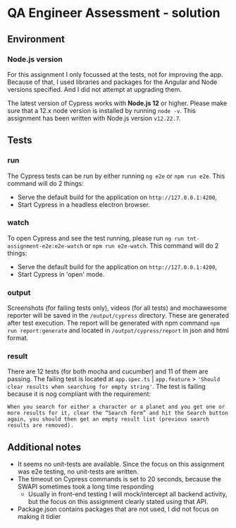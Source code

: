 # QA Engineer Assessment - solution

## Environment
### Node.js version
For this assignment I only focussed at the tests, not for improving the app.
Because of that, I used libraries and packages for the Angular and Node versions specified. And I did not attempt at upgrading them.

The latest version of Cypress works with **Node.js 12** or higher. Please make sure that a 12.x node version is installed by running `node -v`.
This assignment has been written with Node.js version `v12.22.7`.

## Tests
### run
The Cypress tests can be run by either running `ng e2e` or `npm run e2e`.
This command will do 2 things:
* Serve the default build for the application on `http://127.0.0.1:4200`,
* Start Cypress in a headless electron browser.

### watch
To open Cypress and see the test running, please run `ng run tnt-assignment-e2e:e2e-watch` or `npm run e2e-watch`.
This command will do 2 things:
* Serve the default build for the application on `http://127.0.0.1:4200`,
* Start Cypress in 'open' mode.

### output
Screenshots (for failing tests only), videos (for all tests) and mochawesome reporter will be saved in the `/output/cypress` directory. These are generated after test execution.
The report will be generated with npm command `npm run report:generate` and located in `/output/cypress/report` in json and html format.

### result
There are 12 tests (for both mocha and cucumber) and 11 of them are passing.
The failing test is located at `app.spec.ts` | `app.feature` > `'Should clear results when searching for empty string'`. The test is failing because it is nog compliant with the requirement:
````
When you search for either a character or a planet and you get one or more results for it, clear the “Search form” and hit the Search button again, you should then get an empty result list (previous search results are removed).
````

## Additional notes
* It seems no unit-tests are available. Since the focus on this assignment was e2e testing, no unit-tests are written.
* The timeout on Cypress commands is set to 20 seconds, because the SWAPI sometimes took a long time responding
  * Usually in front-end testing I will mock/intercept all backend activity, but the focus on this assignment clearly stated using that API.
* Package.json contains packages that are not used, I did not focus on making it tidier
